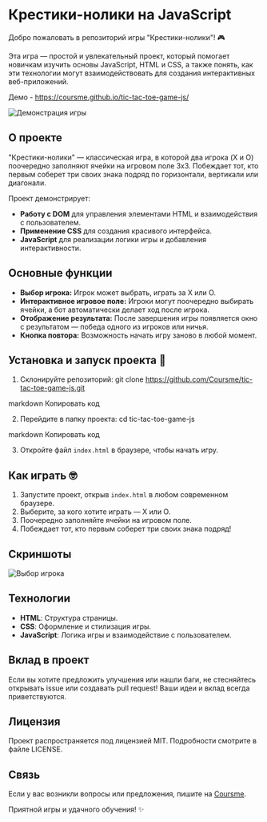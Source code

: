 # Крестики-нолики на JavaScript

Добро пожаловать в репозиторий игры "Крестики-нолики"! 🎮

Эта игра — простой и увлекательный проект, который помогает новичкам изучить основы JavaScript, HTML и CSS, а также понять, как эти технологии могут взаимодействовать для создания интерактивных веб-приложений.

Демо - https://coursme.github.io/tic-tac-toe-game-js/

![Демонстрация игры](https://github.com/Coursme/tic-tac-toe-game-js/tree/main/ezgif-4-25f49df4a5.gif)

## О проекте

"Крестики-нолики" — классическая игра, в которой два игрока (X и O) поочередно заполняют ячейки на игровом поле 3x3. Побеждает тот, кто первым соберет три своих знака подряд по горизонтали, вертикали или диагонали.

Проект демонстрирует:
- **Работу с DOM** для управления элементами HTML и взаимодействия с пользователем.
- **Применение CSS** для создания красивого интерфейса.
- **JavaScript** для реализации логики игры и добавления интерактивности.

## Основные функции

- **Выбор игрока:** Игрок может выбрать, играть за X или O.
- **Интерактивное игровое поле:** Игроки могут поочередно выбирать ячейки, а бот автоматически делает ход после игрока.
- **Отображение результата:** После завершения игры появляется окно с результатом — победа одного из игроков или ничья.
- **Кнопка повтора:** Возможность начать игру заново в любой момент.

## Установка и запуск проекта 🚀

1. Склонируйте репозиторий:
git clone https://github.com/Coursme/tic-tac-toe-game-js.git

markdown
Копировать код

2. Перейдите в папку проекта:
cd tic-tac-toe-game-js

markdown
Копировать код

3. Откройте файл `index.html` в браузере, чтобы начать игру.

## Как играть 🤓

1. Запустите проект, открыв `index.html` в любом современном браузере.
2. Выберите, за кого хотите играть — X или O.
3. Поочередно заполняйте ячейки на игровом поле.
4. Побеждает тот, кто первым соберет три своих знака подряд!

## Скриншоты

![Выбор игрока](https://github.com/Coursme/tic-tac-toe-game-js/tree/main/ezgif-4-25f49df4a5.gif)

## Технологии
- **HTML**: Структура страницы.
- **CSS**: Оформление и стилизация игры.
- **JavaScript**: Логика игры и взаимодействие с пользователем.

## Вклад в проект
Если вы хотите предложить улучшения или нашли баги, не стесняйтесь открывать issue или создавать pull request! Ваши идеи и вклад всегда приветствуются.

## Лицензия

Проект распространяется под лицензией MIT. Подробности смотрите в файле LICENSE.

## Связь
Если у вас возникли вопросы или предложения, пишите на [Coursme](https://github.com/Coursme).

Приятной игры и удачного обучения! ✨
